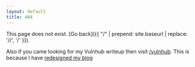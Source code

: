 ```yaml
---
layout: default
title: 404
---
```


This page does not exist. [Go back]({{ "/" | prepend: site.baseurl | replace: '//', '/' }}).

Also if you came looking for my Vulnhub writeup then visit [/vulnhub](https://mzfr.github.io/vulnhub/). This is because I have [redesigned my blog](https://twitter.com/0xmzfr/status/1170349597220208640)
